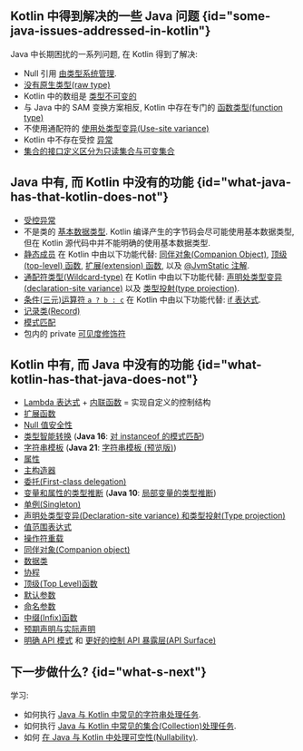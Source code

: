 [//]: # (title: 与 Java 比较)

## Kotlin 中得到解决的一些 Java 问题 {id="some-java-issues-addressed-in-kotlin"}

Java 中长期困扰的一系列问题, 在 Kotlin 得到了解决:

* Null 引用 [由类型系统管理](null-safety.md).
* [没有原生类型(raw type)](java-interop.md#java-generics-in-kotlin)
* Kotlin 中的数组是 [类型不可变的](arrays.md)
* 与 Java 中的 SAM 变换方案相反, Kotlin 中存在专门的 [函数类型(function type)](lambdas.md#function-types)
* 不使用通配符的 [使用处类型变异(Use-site variance)](generics.md#use-site-variance-type-projections)
* Kotlin 中不存在受控 [异常](exceptions.md)
* [集合的接口定义区分为只读集合与可变集合](collections-overview.md)

## Java 中有, 而 Kotlin 中没有的功能 {id="what-java-has-that-kotlin-does-not"}

* [受控异常](exceptions.md)
* 不是类的 [基本数据类型](basic-types.md).
  Kotlin 编译产生的字节码会尽可能使用基本数据类型, 但在 Kotlin 源代码中并不能明确的使用基本数据类型.
* [静态成员](classes.md)
  在 Kotlin 中由以下功能代替:
  [同伴对象(Companion Object)](object-declarations.md#companion-objects),
  [顶级(top-level) 函数](functions.md),
  [扩展(extension) 函数](extensions.md#extension-functions),
  以及 [@JvmStatic 注解](java-to-kotlin-interop.md#static-methods).
* [通配符类型(Wildcard-type)](generics.md)
  在 Kotlin 中由以下功能代替:
  [声明处类型变异(declaration-site variance)](generics.md#declaration-site-variance)
  以及 [类型投射(type projection)](generics.md#type-projections).
* [条件(三元)运算符 `a ? b : c`](control-flow.md#if-expression)
  在 Kotlin 中由以下功能代替: [if 表达式](control-flow.md#if-expression).
* [记录类(Record)](https://openjdk.org/jeps/395)
* [模式匹配](https://openjdk.org/projects/amber/design-notes/patterns/pattern-matching-for-java)
* 包内的 private [可见度修饰符](visibility-modifiers.md)

## Kotlin 中有, 而 Java 中没有的功能 {id="what-kotlin-has-that-java-does-not"}

* [Lambda 表达式](lambdas.md) + [内联函数](inline-functions.md) = 实现自定义的控制结构
* [扩展函数](extensions.md)
* [Null 值安全性](null-safety.md)
* [类型智能转换](typecasts.md) (**Java 16**: [对 instanceof 的模式匹配](https://openjdk.org/jeps/394))
* [字符串模板](strings.md) (**Java 21**: [字符串模板 (预览版)](https://openjdk.org/jeps/430))
* [属性](properties.md)
* [主构造器](classes.md)
* [委托(First-class delegation)](delegation.md)
* [变量和属性的类型推断](basic-types.md) (**Java 10**: [局部变量的类型推断](https://openjdk.org/jeps/286))
* [单例(Singleton)](object-declarations.md)
* [声明处类型变异(Declaration-site variance) 和类型投射(Type projection)](generics.md)
* [值范围表达式](ranges.md)
* [操作符重载](operator-overloading.md)
* [同伴对象(Companion object)](classes.md#companion-objects)
* [数据类](data-classes.md)
* [协程](coroutines-overview.md)
* [顶级(Top Level)函数](functions.md)
* [默认参数](functions.md#default-arguments)
* [命名参数](functions.md#named-arguments)
* [中缀(Infix)函数](functions.md#infix-notation)
* [预期声明与实际声明](multiplatform-expect-actual.md)
* [明确 API 模式](whatsnew14.md#explicit-api-mode-for-library-authors) 和 [更好的控制 API 暴露层(API Surface)](opt-in-requirements.md)

## 下一步做什么? {id="what-s-next"}

学习:
* 如何执行 [Java 与 Kotlin 中常见的字符串处理任务](java-to-kotlin-idioms-strings.md).
* 如何执行 [Java 与 Kotlin 中常见的集合(Collection)处理任务](java-to-kotlin-collections-guide.md).
* 如何 [在 Java 与 Kotlin 中处理可空性(Nullability)](java-to-kotlin-nullability-guide.md).
